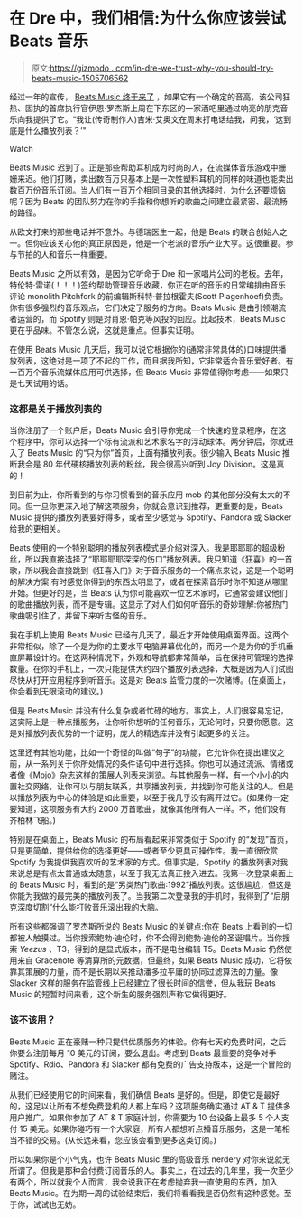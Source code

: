 # 在 Dre 中，我们相信:为什么你应该尝试 Beats 音乐

> 原文:[https://gizmodo . com/in-dre-we-trust-why-you-should-try-beats-music-1505706562](https://gizmodo.com/in-dre-we-trust-why-you-should-try-beats-music-1505706562)

经过一年的宣传， [Beats Music 终于来了](https://beatsmusic.com/) ，如果它有一个确定的音高，该公司狂热、固执的首席执行官伊恩·罗杰斯上周在下东区的一家酒吧里通过响亮的朋克音乐向我提供了它。“我让(传奇制作人)吉米·艾奥文在周末打电话给我，问我，‘这到底是什么播放列表？’"

Watch

Beats Music 迟到了。正是那些帮助耳机成为时尚的人，在流媒体音乐游戏中姗姗来迟。他们打赌，卖出数百万只基本上是一次性塑料耳机的同样的味道也能卖出数百万份音乐订阅。当人们有一百万个相同目录的其他选择时，为什么还要烦恼呢？因为 Beats 的团队努力在你的手指和你想听的歌曲之间建立最紧密、最流畅的路径。

从欧文打来的那些电话并不意外。与德瑞医生一起，他是 Beats 的联合创始人之一。但你应该关心他的真正原因是，他是一个老派的音乐产业大亨。这很重要。参与节拍的人和音乐一样重要。

Beats Music 之所以有效，是因为它听命于 Dre 和一家唱片公司的老板。去年，特伦特·雷诺(！！！)签约帮助管理音乐收藏，你正在听的音乐的日常编排由音乐评论 monolith Pitchfork 的前编辑斯科特·普拉根霍夫(Scott Plagenhoef)负责。你有很多强烈的音乐观点，它们决定了服务的方向。Beats Music 是由引领潮流者运营的，而 Spotify 则是对肖恩·帕克等风投的回应。比起技术，Beats Music 更在乎品味。不管怎么说，这就是重点。但事实证明。

在使用 Beats Music 几天后，我可以说它根据你的(通常非常具体的)口味提供播放列表，这绝对是一项了不起的工作，而且据我所知，它非常适合音乐爱好者。有一百万个音乐流媒体应用可供选择，但 Beats Music 非常值得你考虑——如果只是七天试用的话。

### 这都是关于播放列表的

当你注册了一个账户后，Beats Music 会引导你完成一个快速的登录程序，在这个程序中，你可以选择一个标有流派和艺术家名字的浮动球体。两分钟后，你就进入了 Beats Music 的“只为你”首页，上面有播放列表。很少输入 Beats Music 推断我会是 80 年代硬核播放列表的粉丝，我会很高兴听到 Joy Division。这是真的！

到目前为止，你所看到的与你习惯看到的音乐应用 mob 的其他部分没有太大的不同。但一旦你更深入地了解这项服务，你就会意识到推荐，更重要的是，Beats Music 提供的播放列表要好得多，或者至少感觉与 Spotify、Pandora 或 Slacker 给我的更相关。

Beats 使用的一个特别聪明的播放列表模式是介绍对深入。我是耶耶耶的超级粉丝，所以我直接选择了“耶耶耶耶深深的伤口”播放列表。我只知道《狂喜》的一首歌，所以我会直接跳到《狂喜入门》对于音乐服务的一个痛点来说，这是一个聪明的解决方案:有时感觉你得到的东西太明显了，或者在探索音乐时你不知道从哪里开始。但更好的是，当 Beats 认为你可能喜欢一位艺术家时，它通常会建议他们的歌曲播放列表，而不是专辑。这显示了对人们如何听音乐的奇妙理解:你被热门歌曲吸引住了，并留下来听古怪的音乐。

我在手机上使用 Beats Music 已经有几天了，最近才开始使用桌面界面。这两个非常相似，除了一个是为你的主要水平电脑屏幕优化的，而另一个是为你的手机垂直屏幕设计的。在这两种情况下，外观和导航都非常简单，旨在保持可管理的选择数量。在你的手机上，一次只能提供大约四个播放列表选择，大概是因为人们试图尽快从打开应用程序到听音乐。这是对 Beats 监管力度的一次赌博。(在桌面上，你会看到无限滚动的建议。)

但是 Beats Music 并没有什么复杂或者忙碌的地方。事实上，人们很容易忘记，这实际上是一种点播服务，让你听你想听的任何音乐，无论何时，只要你愿意。这是对播放列表优势的一个证明，庞大的精选库并没有引起更多的关注。

这里还有其他功能，比如一个奇怪的叫做“句子”的功能，它允许你在提出建议之前，从一系列关于你所处情况的条件语句中进行选择。你也可以通过流派、情绪或者像《Mojo》杂志这样的策展人列表来浏览。与其他服务一样，有一个小小的内置社交网络，让你可以与朋友联系，共享播放列表，并找到你可能关注的人。但是以播放列表为中心的体验是如此重要，以至于我几乎没有离开过它。(如果你一定要知道，这项服务有大约 2000 万首歌曲，就像其他所有人一样。不，他们没有齐柏林飞船。)

特别是在桌面上，Beats Music 的布局看起来非常类似于 Spotify 的“发现”首页，只是更简单，提供给你的选择更好——或者至少更具可操作性。我一直很欣赏 Spotify 为我提供我喜欢听的艺术家的方式。但事实是，Spotify 的播放列表对我来说总是有点太普通或太随意，以至于我无法真正投入进去。我第一次登录桌面上的 Beats Music 时，看到的是“另类热门歌曲:1992”播放列表。这很尴尬，但这是你能为我做的最完美的播放列表了。当我第二次登录我的手机时，我得到了“后朋克深度切割”什么能打败音乐滚出我的大脑。

所有这些都强调了罗杰斯所说的 Beats Music 的关键点:你在 Beats 上看到的一切都被人触摸过。当你搜索鲍勃·迪伦时，你不会得到鲍勃·迪伦的圣诞唱片。当你搜索 *Yeezus* 、T3，得到的是显式版本，而不是电台编辑 T5。Beats Music 仍然使用来自 Gracenote 等清算所的元数据，但最终，如果 Beats Music 成功，它将依靠其策展的力量，而不是长期以来推动潘多拉平庸的协同过滤算法的力量。像 Slacker 这样的服务在监管线上已经建立了很长时间的信誉，但从我玩 Beats Music 的短暂时间来看，这个新生的服务强烈声称它做得更好。

### 该不该用？

Beats Music 正在豪赌一种只提供优质服务的体验。你有七天的免费时间，之后你要么注册每月 10 美元的订阅，要么退出。考虑到 Beats 最重要的竞争对手 Spotify、Rdio、Pandora 和 Slacker 都有免费的广告支持版本，这是一个冒险的赌注。

从我们已经使用它的时间来看，我们确信 Beats 是好的。但是，即使它是最好的，这足以让所有不想免费登机的人都上车吗？这项服务确实通过 AT & T 提供多用户推广。如果你参加了 AT & T 家庭计划，你需要为 10 台设备上最多 5 个人支付 15 美元。如果你碰巧有一个大家庭，所有人都想听点播音乐服务，这是一笔相当不错的交易。(从长远来看，您应该会看到更多这类订阅。)

所以如果你是个小气鬼，也许 Beats Music 里的高级音乐 nerdery 对你来说就无所谓了。但我是那种会付费订阅音乐的人。事实上，在过去的几年里，我一次至少有两个，所以就我个人而言，我会说我正在考虑抛弃我一直使用的东西，加入 Beats Music。在为期一周的试验结束后，我们将看看我是否仍然有这种感觉。至于你，试试也无妨。